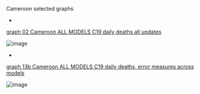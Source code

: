 Cameroon selected graphs

*

[graph 02 Cameroon ALL MODELS C19 daily deaths all updates](https://github.com/pourmalek/CovidLongitudinal/blob/main/output/countries/Cameroon/graph%2002%20Cameroon%20ALL%20MODELS%20C19%20daily%20deaths%20all%20updates.pdf)

![image](https://github.com/pourmalek/CovidLongitudinal/assets/30849720/720022b5-d2de-47d0-bada-590aa023a5b3)

*

[graph 13b Cameroon ALL MODELS C19 daily deaths, error measures across models](https://github.com/pourmalek/CovidLongitudinal/blob/main/output/countries/Cameroon/graph%2013b%20Cameroon%20ALL%20MODELS%20C19%20daily%20deaths%2C%20error%20measures%20across%20models.pdf)

![image](https://github.com/pourmalek/CovidLongitudinal/assets/30849720/c8538df2-af88-4cc9-b7a2-9dd4f874a10f)

